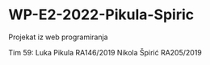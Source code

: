 # WP-E2-2022-Pikula-Spiric
Projekat iz web programiranja

Tim 59: 
Luka Pikula RA146/2019
Nikola Špirić RA205/2019
